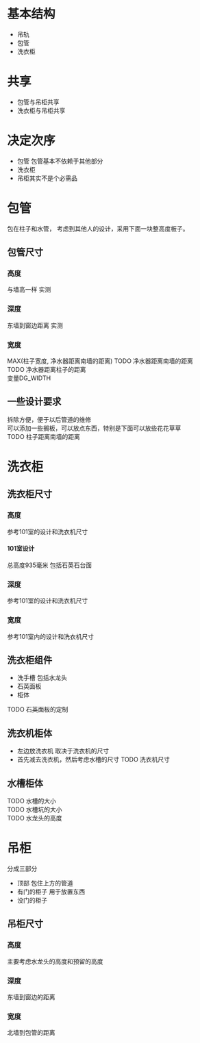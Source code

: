 # 基本结构
  * 吊轨
  * 包管
  * 洗衣柜

# 共享
  * 包管与吊柜共享
  * 洗衣柜与吊柜共享

# 决定次序
  * 包管 包管基本不依赖于其他部分
  * 洗衣柜 
  * 吊柜其实不是个必需品

# 包管
包在柱子和水管， 考虑到其他人的设计，采用下面一块整高度板子。  

## 包管尺寸
### 高度
与墙高一样
实测
### 深度
东墙到窗边距离
实测
### 宽度
MAX(柱子宽度, 净水器距离南墙的距离) 
TODO 净水器距离南墙的距离  
TODO 净水器距离柱子的距离  
变量DG_WIDTH  
## 一些设计要求
拆除方便，便于以后管道的维修  
可以添加一些搁板，可以放点东西，特别是下面可以放些花花草草  
TODO 柱子距离南墙的距离  
# 洗衣柜
## 洗衣柜尺寸
 
### 高度
参考101室的设计和洗衣机尺寸
#### 101室设计
总高度935毫米 包括石英石台面

### 深度
参考101室的设计和洗衣机尺寸
### 宽度
参考101室内的设计和洗衣机尺寸
## 洗衣柜组件
  * 洗手槽 包括水龙头
  * 石英面板
  * 柜体

TODO 石英面板的定制 

## 洗衣机柜体
  * 左边放洗衣机 取决于洗衣机的尺寸
  * 首先减去洗衣机，然后考虑水槽的尺寸
TODO 洗衣机尺寸 

## 水槽柜体
TODO 水槽的大小  
TODO 水槽坑的大小  
TODO 水龙头的高度  

# 吊柜
分成三部分
  * 顶部 包住上方的管道
  * 有门的柜子 用于放置东西
  * 没门的柜子

## 吊柜尺寸
### 高度
主要考虑水龙头的高度和预留的高度
### 深度
东墙到窗边的距离
### 宽度
北墙到包管的距离





